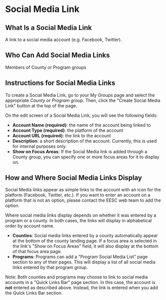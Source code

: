 # Social Media Link

## What Is a Social Media Link

A link to a social media account (e.g. Facebook, Twitter).

## Who Can Add Social Media Links

Members of County or Program groups

## Instructions for Social Media Links

To create a Social Media Link, go to your My Groups page and select the appropriate *County or Program group*. Then, click the "Create Social Media Link" button at the top of the page.

On the edit screen of a Social Media Link, you will see the following fields:

  - **Account Name (required)**: the name of the account being linked to
  - **Account Type (required)**: the platform of the account
  - **Account URL (required)**: the link to the account
  - **Description**: a short description of the account. Currently, this is used for internal purposes only.
  - **Show on Focus Areas**: If the Social Media link is added through a County group, you can specify one or more focus areas for it to display on.

## How and Where Social Media Links Display

Social Media links appear as simple links to the account with an icon for the platform (Facebook, Twitter, etc.). If you want to enter an account on a platform that is not an option, please contact the EESC web team to add the option.

Where social media links display depends on whether it was entered by a program or a county. In both cases, the links will display in alphabetical order by account name.

  - **Counties**: Social media links entered by a county automatically appear at the bottom of the county landing page. If a focus area is selected in the link's "Show on Focus Areas" field, it will also display at the bottom of that focus area page.
  - **Programs**: Programs can add a "Program Social Media List" page section to any of their pages. This will display a list of all social media links entered by that program group.

Note: Both counties and programs may choose to link to social media accounts in a "Quick Links Bar" page section. In this case, the account is **not** entered as described above. Instead, the link is entered when you add the Quick Links Bar section.
